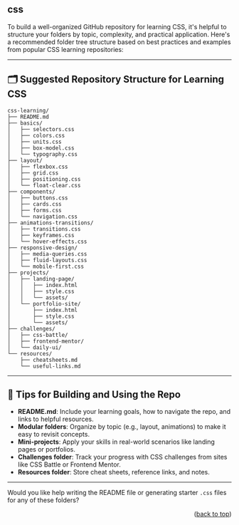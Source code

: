 <a name="topage"></a>


## css

To build a well-organized GitHub repository for learning CSS, it's helpful to structure your folders by topic, complexity, and practical application. Here's a recommended folder tree structure based on best practices and examples from popular CSS learning repositories:

---

## 🗂️ Suggested Repository Structure for Learning CSS

```
css-learning/
├── README.md
├── basics/
│   ├── selectors.css
│   ├── colors.css
│   ├── units.css
│   ├── box-model.css
│   └── typography.css
├── layout/
│   ├── flexbox.css
│   ├── grid.css
│   ├── positioning.css
│   └── float-clear.css
├── components/
│   ├── buttons.css
│   ├── cards.css
│   ├── forms.css
│   └── navigation.css
├── animations-transitions/
│   ├── transitions.css
│   ├── keyframes.css
│   └── hover-effects.css
├── responsive-design/
│   ├── media-queries.css
│   ├── fluid-layouts.css
│   └── mobile-first.css
├── projects/
│   ├── landing-page/
│   │   ├── index.html
│   │   ├── style.css
│   │   └── assets/
│   └── portfolio-site/
│       ├── index.html
│       ├── style.css
│       └── assets/
├── challenges/
│   ├── css-battle/
│   ├── frontend-mentor/
│   └── daily-ui/
└── resources/
    ├── cheatsheets.md
    └── useful-links.md
```

---

## 📘 Tips for Building and Using the Repo

- **README.md**: Include your learning goals, how to navigate the repo, and links to helpful resources.
- **Modular folders**: Organize by topic (e.g., layout, animations) to make it easy to revisit concepts.
- **Mini-projects**: Apply your skills in real-world scenarios like landing pages or portfolios.
- **Challenges folder**: Track your progress with CSS challenges from sites like CSS Battle or Frontend Mentor.
- **Resources folder**: Store cheat sheets, reference links, and notes.

---

Would you like help writing the README file or generating starter `.css` files for any of these folders?




<p align="right">(<a href="#topage">back to top</a>)</p>
<br/>
<br/>
